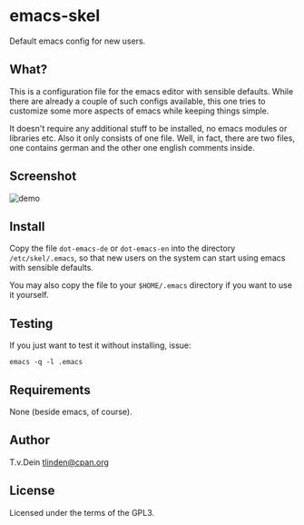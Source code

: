 # emacs-skel

Default emacs config for new users.

## What?

This  is a  configuration  file  for the  emacs  editor with  sensible
defaults. While there are already  a couple of such configs available,
this one tries to customize some more aspects of emacs while keeping
things simple.

It  doesn't require  any additional  stuff to  be installed,  no emacs
modules or libraries etc. Also it  only consists of one file. Well, in
fact,  there are  two files,  one contains  german and  the other  one
english comments inside.

## Screenshot

![demo](http://www.daemon.de/idisk/Misc/emacs-skel.png)

## Install

Copy  the file  `dot-emacs-de`  or `dot-emacs-en`  into the  directory
`/etc/skel/.emacs`, so  that new users  on the system can  start using
emacs with sensible defaults.

You may  also copy the  file to  your `$HOME/.emacs` directory  if you
want to use it yourself.

## Testing

If you just want to test it without installing, issue:

    emacs -q -l .emacs
    
## Requirements

None (beside emacs, of course).

## Author

T.v.Dein <tlinden@cpan.org>

## License

Licensed under the terms of the GPL3.

